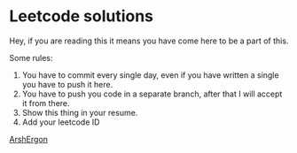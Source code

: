 # Leetcode solutions

Hey, if you are reading this it means you have come here to be a part of this.

Some rules:
1. You have to commit every single day, even if you have written a single you have to push it here.
2. You have to push you code in a separate branch, after that I will accept it from there.
3. Show this thing in your resume.
4. Add your leetcode ID

[ArshErgon](https://leetcode.com/arshergon/)
